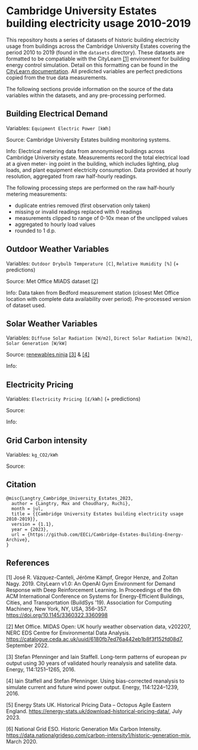 # Cambridge University Estates building electricity usage 2010-2019

This repository hosts a series of datasets of historic building electricity usage from buildings across the Cambridge University Estates covering the period 2010 to 2019 (found in the `datasets` directory). These datasets are formatted to be compatiable with the CityLearn [[1]](#1) environment for building energy control simulation. Detail on this formatting can be found in the [CityLearn documentation](https://www.citylearn.net/overview/dataset.html). All predicted variables are perfect predictions copied from the true data measurements.

The following sections provide information on the source of the data variables within the datasets, and any pre-processing performed.

## Building Electrical Demand

Variables: `Equipment Electric Power [kWh]`

Source: Cambridge University Estates building monitoring systems.

Info: Electrical metering data from annonymised buildings across Cambridge University estate. Measurements record the total electrical load at a given meter-
ing point in the building, which includes lighting, plug loads, and plant equipment electricity consumption. Data provided at hourly resolution, aggregated from raw half-hourly readings.

The following processing steps are performed on the raw half-hourly metering measurements:
  - duplicate entries removed (first observation only taken)
  - missing or invalid readings replaced with 0 readings
  - measurements clipped to range of 0-10x mean of the unclipped values
  - aggregated to hourly load values
  - rounded to 1 d.p.

## Outdoor Weather Variables

Variables: `Outdoor Drybulb Temperature [C]`, `Relative Humidity [%]` (+ predictions)

Source: Met Office MIADS dataset [[2]](#2)

Info: Data taken from Bedford measurement station (closest Met Office location with complete data availability over period). Pre-processed version of dataset used.

## Solar Weather Variables

Variables: `Diffuse Solar Radiation [W/m2]`, `Direct Solar Radiation [W/m2]`, `Solar Generation [W/kW]`

Source: [renewables.ninja](https://www.renewables.ninja/) [[3]](#2) & [[4]](#2)

Info:

## Electricity Pricing

Variables: `Electricity Pricing [£/kWh]` (+ predictions)

Source:

Info:

## Grid Carbon intensity

Variables: `kg_CO2/kWh`

Source:

## Citation

```
@misc{Langtry_Cambridge_University_Estates_2023,
  author = {Langtry, Max and Choudhary, Ruchi},
  month = jul,
  title = {{Cambridge University Estates building electricity usage 2010-2019}},
  version = {1.1},
  year = {2023},
  url = {https://github.com/EECi/Cambridge-Estates-Building-Energy-Archive},
}
```

## References
<a id="1">[1]</a>
José R. Vázquez-Canteli, Jérôme Kämpf, Gregor Henze, and Zoltan Nagy. 2019. CityLearn v1.0: An OpenAI Gym Environment for Demand Response with Deep Reinforcement Learning. In Proceedings of the 6th ACM International Conference on Systems for Energy-Efficient Buildings, Cities, and Transportation (BuildSys '19). Association for Computing Machinery, New York, NY, USA, 356–357. https://doi.org/10.1145/3360322.3360998

<a id="2">[2]</a>
Met Office. MIDAS Open: UK hourly weather observation data, v202207, NERC EDS Centre for Environmental Data Analysis. https://catalogue.ceda.ac.uk/uuid/6180fb7ed76a442eb1b8f3f152fd08d7, September 2022.

<a id="3">[3]</a>
Stefan Pfenninger and Iain Staffell. Long-term patterns of european pv output using 30 years of validated hourly reanalysis and satellite data. Energy, 114:1251–1265, 2016.

<a id="4">[4]</a>
Iain Staffell and Stefan Pfenninger. Using bias-corrected reanalysis to simulate current and future wind power output. Energy, 114:1224–1239, 2016.

<a id="5">[5]</a>
Energy Stats UK. Historical Pricing Data – Octopus Agile Eastern England. https://energy-stats.uk/download-historical-pricing-data/, July 2023.

<a id="6">[6]</a>
National Grid ESO. Historic Generation Mix Carbon Intensity. https://data.nationalgrideso.com/carbon-intensity1/historic-generation-mix, March 2020.
